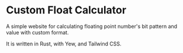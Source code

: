 # Custom Float Calculator

A simple website for calculating floating point number's bit pattern and value with custom format.

It is written in Rust, with Yew, and Tailwind CSS.
